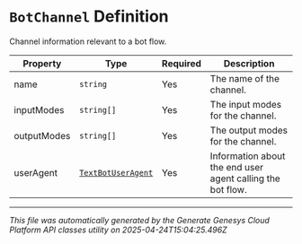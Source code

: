 # `BotChannel` Definition

Channel information relevant to a bot flow.

| Property | Type | Required | Description |
|----------|------|----------|-------------|
| name | `string` | Yes | The name of the channel. |
| inputModes | `string[]` | Yes | The input modes for the channel. |
| outputModes | `string[]` | Yes | The output modes for the channel. |
| userAgent | [`TextBotUserAgent`](textbotuseragent-definition.md) | Yes | Information about the end user agent calling the bot flow. |

---

*This file was automatically generated by the Generate Genesys Cloud Platform API classes utility on 2025-04-24T15:04:25.496Z*